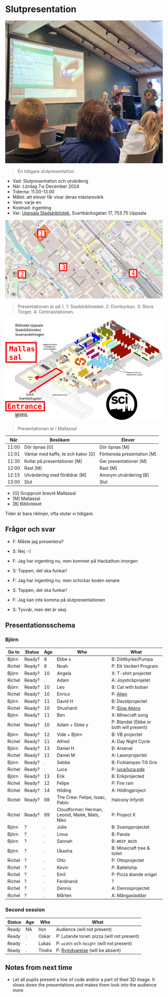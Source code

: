 # Slutpresentation

![En tidigare slutpresentation](IMG_1522.jpg)

> En tidigare slutpresentation

- Vad: Slutpresentation och utvärderig
- När: Lördag 7:e December 2024
- Tiderna: 11.00-13.00
- Målet: att elever får visar deras mästarevärk
- Vem: varje en
- Kostnad: ingenting
- Var: [Uppsala Stadsbibliotek](https://bibliotekuppsala.se/web/arena/stadsbiblioteket), Svartbäcksgatan 17, 753 75 Uppsala

![Plan av Uppsala](uppsala_map_annotated.png)

> Presentationen är på 1.
> 1: Stadsbiblioteket.
> 2: Domkyrkan.
> 3: Stora Torget.
> 4: Centralstationen.

![Plan av Stadsbiblioteket](usb_mallassal_annotated.png)

> Presentationen är i Mallassal


När  |Besökare                           | Elever
-----|-----------------------------------|-----------------------
11:00|Dör öpnas [G]                      | Dör öpnas [M]
11:01|Väntar med kaffe, te och kakor [G] | Förbereda presentation [M]
11:30|Kollar på presentationer  [M]      | Ger presentationer  [M]
12:00|Rast [M]                           | Rast  [M]
12:15|Utvärdering med föräldrar [M]      | Anonym utvärdering [B]
13:00|Slut                               | Slut

- [G] Grupprum brevid Mallassal
- [M] Mallassal
- [B] Biblioteket

Tider är bara riklinjer, ofta slutar vi tidigare.

## Frågor och svar

- F: Måste jag presentera?
- S: Nej :-)

- F: Jag har ingenting nu, men kommer på Hackathon imorgen
- S: Toppen, det ska funkar!

- F: Jag har ingenting nu, men schickar koden senare
- S: Toppen, det ska funkar!

- F: Jag kan inte komma på slutpresentationen
- S: Tyvvär, men det är okej

## Presentationsschema

### Björn

Go to |Status|Age|Who         |What
------|------|---|------------|-------------------
Björn |Ready?|8  |Ebbe x      |B: Döttkyrke/Pumpa
Richel|Ready?|9  |Noah      |P: Ett Vackert Program
Björn |Ready?|10 |Angela      |X: T-shirt projectet
Richel|Ready?|.  |Adam      |A: Joystickprojetet
Björn |Ready?|10 |Leo         |B: Cat with boban
Richel|Ready?|10 |Enrico    |P: [Alien](enrico/enrico.pde)
Björn |Ready?|11 |David H     |B: Davidprojectet
Richel|Ready?|10 |Shushanti |P: [Slow Aliens](shushanti/shushanti.pde)
Björn |Ready?|11 |Ben         |X: Minecraft song
Richel|Ready?|10 |Adam + Ebbe y|P: Blandat (Ebbe or both will present)
Björn |Ready?|12 |Vide + Björn|B: VB projectet
Richel|Ready?|11 |Alfred    |A: Day Night Cycle
Björn |Ready?|13 |Daniel H    |B: Arsenal
Richel|Ready?|11 |Daniel M  |A: Laserprojectet
Björn |Ready?|.  |Sebbe       |B: Ficklampan Till Gris
Richel|Ready?|.  |Luca      |P: [luca/luca.pde](luca/luca.pde)
Björn |Ready?|13 |Erik        |B: Erikprojected
Richel|Ready?|12 |Felipe    |P: Fire rain
Richel|Ready?|14 |Hilding   |A: Hildingproject
Richel|Ready?|98 |The Crew: Felipe, Isaac, Pablo |Halcony Infyniti
Richel|Ready?|99 |Cloudformer: Herman, Leonid, Malek, Mats, Niko |P: Project X
Björn |?     |.  |Julie       |B: Svampprojectet
Björn |?     |.  |Linus       |B: Panda
Björn |?     |.  |Sannah      |B: `#RIP_BOZO`
Björn |?     |.  |Ukasha      |B: Minecraft tree & toilet
Richel|?     |.  |Otto      |P: Ottoprojectet
Richel|?     |.  |Kevin     |P: Battelship
Richel|?     |.  |Emil      |P: Pizza ätande snigel
Richel|?     |.  |Ferdinand |?
Richel|?     |.  |Dennis    |A: Dennisprojectet
Richel|?     |.  |Mårten    |A: Mångasladdar

### Second session


Status|Age|Who       |What
------|---|----------|-------------------
Ready |NA |Ilon      |Audience (will not present)
Ready |.  |Oskar     |P: Lutande tonet: pizza (will not present)
Ready |.  |Lukas     |P: `width` och `height` (will not present)
Ready |.  |Tindra    |P: [Rymdvarelse](tindra/tindra.pde) (will be absent)


## Notes from next time

- Let all pupils present a line of code and/or a part of their 3D image.
  It slows down the presentations and makes them look into the audience more

